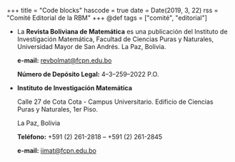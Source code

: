 +++
title = "Code blocks"
hascode = true
date = Date(2019, 3, 22)
rss = "Comité Editorial de la RBM"
+++
@def tags = ["comité", "editorial"]


- La **Revista Boliviana de Matemática** es una publicación del Instituto de Investigación Matemática, Facultad de Ciencias Puras y Naturales, Universidad Mayor de San Andrés. La Paz, Bolivia. 
    
    **e-mail:** revbolmat@fcpn.edu.bo 
    
   **Número de Depósito Legal:** 4–3–259–2022 P.O.

- **Instituto de Investigación Matemática**
    
    Calle 27 de Cota Cota - Campus Universitario. Edificio de Ciencias Puras y Naturales, 1er Piso. 
    
    La Paz, Bolivia 
    
    **Teléfono:** +591 (2) 261-2818 – +591 (2) 261-2845 
    
    **e-mail:** iimat@fcpn.edu.bo